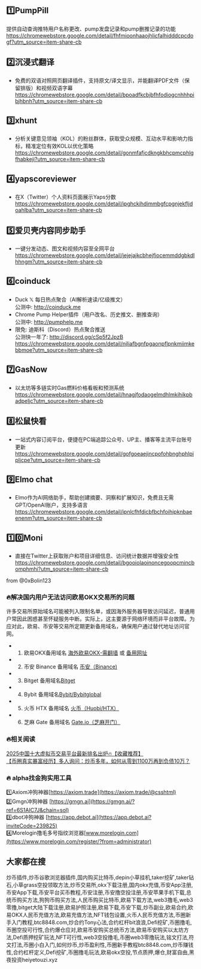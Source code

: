 ## 1️⃣PumpPill
提供自动查询推特用户名称更改、pump发盘记录和pump删推记录的功能  
https://chromewebstore.google.com/detail/fhfmioonhaaojhlicfalhidddcpcdogf?utm_source=item-share-cb

## 2️⃣沉浸式翻译
- 免费的双语对照网页翻译插件，支持原文/译文显示，并能翻译PDF文件（保留排版）和视频双语字幕  
https://chromewebstore.google.com/detail/bpoadfkcbjbfhfodiogcnhhhpibjhbnh?utm_source=item-share-cb

## 3️⃣xhunt
- 分析关键意见领袖（KOL）的粉丝群体，获取受众规模、互动水平和影响力指标，精准定位有效KOL以优化策略  
https://chromewebstore.google.com/detail/gonmfafjcdkngkbhcpmcphlgfhabkeji?utm_source=item-share-cb

## 4️⃣yapscoreviewer
- 在X（Twitter）个人资料页面展示Yaps分数  
https://chromewebstore.google.com/detail/ipghckihdimmbgfcpgnjekfljdoahlba?utm_source=item-share-cb

## 5️⃣爱贝壳内容同步助手
- 一键分发动态、图文和视频内容至全网平台  
https://chromewebstore.google.com/detail/jejejajkcbhejfiocemmddgbkdlhhngm?utm_source=item-share-cb

## 6️⃣coinduck
- Duck 𝕏 每日热点聚合（AI解析速读/亿级推文）  
公测中: http://coinduck.me  
- Chrome Pump Helper插件（用户改名、历史推文、删推查询）  
公测中: http://pumphelp.me  
- 限免: 迪斯科（Discord）热点聚合推送  
公测快一年了: http://discord.gg/cSp5f2JpzB  
https://chromewebstore.google.com/detail/njliafbgnfpgaonpflpnkmiimkebbmoe?utm_source=item-share-cb

## 7️⃣GasNow
- 以太坊等多链实时Gas燃料价格看板和预测系统  
https://chromewebstore.google.com/detail/hnagjfodaogelmdhlmkihikpbadpeljc?utm_source=item-share-cb

## 8️⃣松鼠快看
- 一站式内容订阅平台，便捷在PC端追踪公众号、UP主、播客等主流平台账号更新  
https://chromewebstore.google.com/detail/gofgoeaejincpofohbnghphlpipljcpe?utm_source=item-share-cb

## 9️⃣Elmo chat
- Elmo作为AI网络助手，帮助创建摘要、洞察和扩展知识，免费且无需GPT/OpenAI账户，支持多语言  
https://chromewebstore.google.com/detail/ipnlcfhfdicbfbchfoihipknbaeenenm?utm_source=item-share-cb

## 1️⃣0️⃣Moni
- 直接在Twitter上获取账户和项目详细信息、访问统计数据并增强安全性  
https://chromewebstore.google.com/detail/bgooiolaoinoncegoopcmincbomphmhi?utm_source=item-share-cb

from @0xBolin123

### 🔥解决国内用户无法访问欧易OKX交易所的问题
许多交易所原始域名可能被列入限制名单，或因海外服务器导致访问延迟，普通用户常因此困惑甚至怀疑服务中断。实际上，这主要源于网络环境而非平台故障。为应对此，欧易、币安等交易所定期更新备用域名，确保用户通过替代地址访问官网。

- 1. 欧易OKX备用域名 [海外欧易OKX-需翻墙](https://www.okx.com/zh-hans/join/74873351) 或 [备用网址](https://www.chouyi.world/zh-hans/join/18639032)  
- 2. 币安 Binance 备用域名 [币安（Binance)](https://accounts.binance.com/zh-CN/register?ref=36457687)  
- 3. Bitget 备用域名[Bitget](https://www.bitget.com/zh-CN/referral/register?from=referral&clacCode=VRNEYUTR)  
- 4. Bybit 备用域名[Bybit/Bybitglobal](https://www.bybitglobal.com/zh-MY/invite/?ref=VMKORMM)  
- 5. 火币 HTX 备用域名 [火币（Huobi/HTX）](https://www.htx.com/invite/zh-cn/1f?invite_code=whf45223)  
- 6. 芝麻 Gate 备用域名 [Gate.io（芝麻开门）](https://www.gate.io/zh/signup?ref_type=103&ref=A1ERAQ)

### 🔥相关阅读
[2025中国十大虚拟币交易平台最新排名出炉🔥【收藏推荐】](https://btc8848.com/top-10-exchanges/)  
[【币圈真实暴富经历】多人询问：炒币多年，如何从零到1100万再到负债10万？](https://heiyetouzi.xyz/biquanstory001/)

### 🔥 alpha找金狗实用工具
1️⃣Axiom冲狗神器[https://axiom.trade](https://axiom.trade/@csshtml)  
2️⃣Gmgn冲狗神器 [https://gmgn.ai](https://gmgn.ai/?ref=6S1AIC7J&chain=sol)  
3️⃣dbot冲狗神器 [https://app.debot.ai](https://app.debot.ai?inviteCode=239825)  
4️⃣Morelogin撸毛多号指纹浏览器[www.morelogin.com](https://www.morelogin.com/register/?from=administrator)  

## 大家都在搜
炒币插件,炒币谷歌浏览器插件,国内购买比特币,depin小草挂机,taker挖矿,taker钻石,小草grass空投领取方法,炒币交易所,okx下载注册,国内okx充值,币安App注册,币安App下载,币安平台买币教程,币安注册,币安撸空投注册,币安苹果手机下载,总统币购买方法,狗狗币购买方法,人民币购买比特币,欧易下载方法,web3撸毛,web3零撸,bitget大陆下载注册,欧易护照注册,欧易下载,币安下载,炒币副业,欧易合约,欧易OKX人民币充值方法,欧易充值方法,NFT钱包设置,火币人民币充值方法,币圈新手入门教程,btc8848.com,炒合约Tony心法,合约杠杆bit浪浪,Defi挖矿,币圈撸毛,币圈空投可行性,合约爆仓应对,欧易币安购买总统币方法,欧易币安购买以太坊方法,Defi质押挖矿玩法,NFT可行性,web3空投撸毛,币圈web3零撸玩法,铭文打法,符文打法,币圈小白入门,如何炒币,炒币盈利性,币圈新手教程btc8848.com,炒币赚钱性,合约杠杆定义,Defi挖矿,币圈撸毛玩法,欧易okx空投,节点质押,爆仓,财富自由,黑夜投资heiyetouzi.xyz